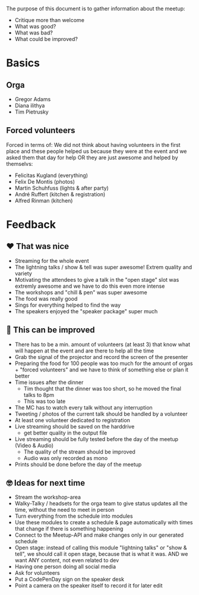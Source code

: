 
The purpose of this document is to gather information about the meetup:

* Critique more than welcome
* What was good?
* What was bad?
* What could be improved?

# Basics

## Orga

* Gregor Adams
* Diana ilithya
* Tim Pietrusky

## Forced volunteers

Forced in terms of: We did not think about having volunteers in the first place and these people helped us because they were at the event and we asked them that day for help OR they are just awesome and helped by themselvs:

* Felicitas Kugland (everything)
* Felix De Montis (photos)
* Martin Schuhfuss (lights & after party)
* André Ruffert (kitchen & registration)
* Alfred Rinman (kitchen)



# Feedback

## ❤️ That was nice
* Streaming for the whole event
* The lightning talks / show & tell was super awesome! Extrem quality and variety
* Motivating the attendees to give a talk in the "open stage" slot was extremly awesome and we have to do this even more intense
* The workshops and "chill & pen" was super awesome
* The food was really good
* Sings for everything helped to find the way
* The speakers enjoyed the "speaker package" super much



## 🤔 This can be improved
* There has to be a min. amount of volunteers (at least 3) that know what will happen at the event and are there to help all the time
* Grab the signal of the projector and record the screen of the presenter
* Preparing the food for 100 people was too much for the amount of orgas + "forced volunteers" and we have to think of something else or plan it better
* Time issues after the dinner
  * Tim thought that the dinner was too short, so he moved the final talks to 8pm
  * This was too late
* The MC has to watch every talk without any interruption
* Tweeting / photos of the current talk should be handled by a volunteer
* At least one volunteer dedicated to registration
* Live streaming should be saved on the harddrive
  * get better quality in the output file
* Live streaming should be fully tested before the day of the meetup (Video & Audio)
  * The quality of the stream should be improved
  * Audio was only recorded as mono
* Prints should be done before the day of the meetup


## 🤓 Ideas for next time
* Stream the workshop-area
* Walky-Talky / headsets for the orga team to give status updates all the time, without the need to meet in person
* Turn everything from the schedule into modules
* Use these modules to create a schedule & page automatically with times that change if there is something happening
* Connect to the Meetup-API and make changes only in our generated schedule
* Open stage: instead of calling this module "lightning talks" or "show & tell", we should call it open stage, because that is what it was. AND we want ANY content, not even related to dev
* Having one person doing all social media
* Ask for volunteers
* Put a CodePenDay sign on the speaker desk
* Point a camera on the speaker itself to record it for later edit
